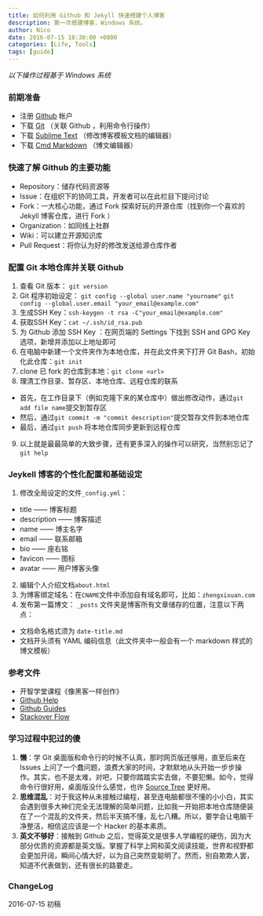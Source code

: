 ```yaml
---
title: 如何利用 Github 和 Jekyll 快速搭建个人博客
description: 第一次搭建博客，Windows 系统。
author: Nico
date: 2016-07-15 18:30:00 +0800
categories: [Life, Tools]
tags: [guide]
---
```


*以下操作过程基于 Windows 系统*

### 前期准备

- 注册 [Github](https://github.com/) 帐户
- 下载  [Git](https://git-scm.com/downloads) （关联 Github ，利用命令行操作）
- 下载 [Sublime Text](https://www.sublimetext.com/3) （修改博客模板文档的编辑器）
- 下载 [Cmd Markdown](https://www.zybuluo.com/cmd/) （博文编辑器）

### 快速了解 Github 的主要功能

- Repository：储存代码资源等
- Issue：在组织下的协同工具，开发者可以在此栏目下提问讨论
- Fork：一大核心功能，通过 Fork 探索好玩的开源仓库（找到你一个喜欢的 Jekyll 博客仓库，进行 Fork ）
- Organization：如同线上社群
- Wiki：可以建立开源知识库
- Pull Request：将你认为好的修改发送给源仓库作者

### 配置 Git 本地仓库并关联 Github

1. 查看 Git 版本： `git version`
2. Git 程序初始设定： `git config --global user.name "yourname"`  `git config --global.user.email "your_email@example.com"`  
3. 生成SSH Key：`ssh-keygen -t rsa -C"your_email@example.com"`
4. 获取SSH Key：`cat ~/.ssh/id_rsa.pub`
5. 为 Github 添加 SSH Key ：在网页端的 Settings 下找到 SSH and GPG Key 选项，新增并添加以上地址即可
6. 在电脑中新建一个文件夹作为本地仓库，并在此文件夹下打开 Git Bash，初始化此仓库：`git init`
7. clone 已 fork 的仓库到本地：`git clone <url>`
8. 理清工作目录、暂存区、本地仓库、远程仓库的联系
- 首先，在工作目录下（例如克隆下来的某仓库中）做出修改动作，通过`git add file name`提交到暂存区
- 然后，通过`git commit -m "commit description"`提交暂存文件到本地仓库
- 最后，通过`git push` 将本地仓库同步更新到远程仓库  
9. 以上就是最最简单的大致步骤，还有更多深入的操作可以研究，当然别忘记了`git help`

### Jeykell 博客的个性化配置和基础设定

1. 修改全局设定的文件`_config.yml`：
- title —— 博客标题
- description —— 博客描述
- name —— 博主名字
- email —— 联系邮箱
- bio —— 座右铭 
- favicon —— 图标
- avatar —— 用户博客头像
2. 编辑个人介绍文档`about.html`
3. 为博客绑定域名：在`CNAME`文件中添加自有域名即可，比如：`zhengxixuan.com`
4. 发布第一篇博文： `_posts` 文件夹是博客所有文章储存的位置，注意以下两点：
- 文档命名格式须为 `date-title.md`
- 文档开头须有 YAML 编码信息（此文件夹中一般会有一个 markdown 样式的博文模板）

### 参考文件

- 开智学堂课程《像黑客一样创作》
- [Github Help](https://help.github.com/)
- [Github Guides](https://guides.github.com/)
- [Stackover Flow](https://stackoverflow.com/)

### 学习过程中犯过的傻

1. **懒**：学 Git 桌面版和命令行的时候不认真，那时网页版还够用，直至后来在 Issues 上问了一个蠢问题，浪费大家的时间，才默默地从头开始一步步操作。其实，也不是太难，对吧，只要你踏踏实实去做，不要犯懒。如今，觉得命令行很好用，桌面版没什么感觉，也许 [Source Tree](https://www.sourcetreeapp.com/) 更好用。
2. **思维混乱**：对于我这种从未接触过编程，甚至连电脑都很不懂的小小白，其实会遇到很多大神们完全无法理解的简单问题，比如我一开始把本地仓库随便装在了一个混乱的文件夹，然后半天搞不懂，乱七八糟。所以，要学会让电脑干净整洁，相信这应该是一个 Hacker 的基本素质。
3. **英文不够好**：接触到 Github 之后，觉得英文是很多人学编程的硬伤，因为大部分优质的资源都是英文版。掌握了科学上网和英文阅读技能，世界和视野都会更加开阔，瞬间心情大好，以为自己突然变聪明了。然而，别自欺欺人罢，知道不代表做到，还有很长的路要走。


### ChangeLog

2016-07-15 初稿